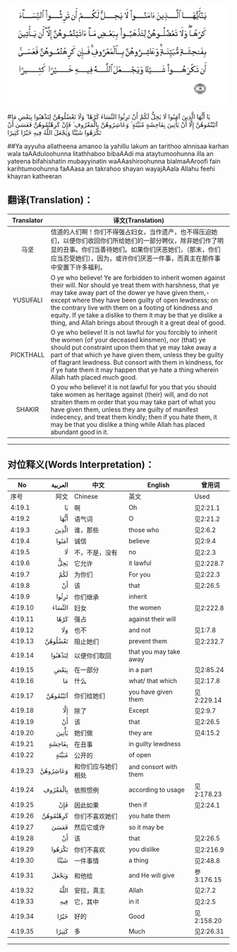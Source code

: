 ![004:019](images/004_019.gif)

#يَا أَيُّهَا الَّذِينَ آمَنُوا لَا يَحِلُّ لَكُمْ أَنْ تَرِثُوا النِّسَاءَ كَرْهًا ۖ وَلَا تَعْضُلُوهُنَّ لِتَذْهَبُوا بِبَعْضِ مَا آتَيْتُمُوهُنَّ إِلَّا أَنْ يَأْتِينَ بِفَاحِشَةٍ مُبَيِّنَةٍ ۚ وَعَاشِرُوهُنَّ بِالْمَعْرُوفِ ۚ فَإِنْ كَرِهْتُمُوهُنَّ فَعَسَىٰ أَنْ تَكْرَهُوا شَيْئًا وَيَجْعَلَ اللَّهُ فِيهِ خَيْرًا كَثِيرًا 

##Ya ayyuha allatheena amanoo la yahillu lakum an tarithoo alnnisaa karhan wala taAAduloohunna litathhaboo bibaAAdi ma ataytumoohunna illa an yateena bifahishatin mubayyinatin waAAashiroohunna bialmaAAroofi fain karihtumoohunna faAAasa an takrahoo shayan wayajAAala Allahu feehi khayran katheeran 

## 翻译(Translation)：

| Translator | 译文(Translation)                                            |
| :--------: | ------------------------------------------------------------ |
|    马坚    | 信道的人们啊！你们不得强占妇女，当作遗产，也不得压迫她们，以便你们收回你们所给她们的一部分聘仪，除非她们作了明显的丑事。你们当善待她们。如果你们厌恶她们，（那末，你们应当忍受她们），因为，或许你们厌恶一件事，而真主在那件事中安置下许多福利。 |
|  YUSUFALI  | O ye who believe! Ye are forbidden to inherit women against their will. Nor should ye treat them with harshness, that ye may take away part of the dower ye have given them,-except where they have been guilty of open lewdness; on the contrary live with them on a footing of kindness and equity. If ye take a dislike to them it may be that ye dislike a thing, and Allah brings about through it a great deal of good. |
| PICKTHALL  | O ye who believe! It is not lawful for you forcibly to inherit the women (of your deceased kinsmen), nor (that) ye should put constraint upon them that ye may take away a part of that which ye have given them, unless they be guilty of flagrant lewdness. But consort with them in kindness, for if ye hate them it may happen that ye hate a thing wherein Allah hath placed much good. |
|   SHAKIR   | O you who believe! it is not lawful for you that you should take women as heritage against (their) will, and do not straiten them m order that you may take part of what you have given them, unless they are guilty of manifest indecency, and treat them kindly; then if you hate them, it may be that you dislike a thing while Allah has placed abundant good in it. |

---

## 对位释义(Words Interpretation)：

| No   | العربية | 中文    | English | 曾用词 |
| ---- | ------: | ------- | ------- | ------ |
| 序号 |    阿文 | Chinese | 英文    | Used   |
| 4:19.1  | يَا       | 啊                 | Oh                     | 见2:21.1   |
| 4:19.2  | أَيُّهَا     | 语气词             | O                      | 见2:21.2   |
| 4:19.3  | الَّذِينَ    | 谁，那些           | those who              | 见2:6.2    |
| 4:19.4  | آمَنُوا    | 诚信               | believe                | 见2:9.4    |
| 4:19.5  | لَا       | 不，不是，没有     | no                     | 见2:2.3    |
| 4:19.6  | يَحِلُّ      | 它允许             | it lawful              | 见2:228.7  |
| 4:19.7  | لَكُمْ      | 为你们             | For you                | 见2:22.3   |
| 4:19.8  | أَنْ       | 该                 | that                   | 见2:26.5   |
| 4:19.9  | تَرِثُوا    | 你们继承           | inherit                |            |
| 4:19.10 | النِّسَاءَ   | 妇女               | the women              | 见2:222.8  |
| 4:19.11 | كَرْهًا     | 强占               | against their will     |            |
| 4:19.12 | وَلَا      | 也不               | and not                | 见1:7.8    |
| 4:19.13 | تَعْضُلُوهُنَّ  | 阻止她们           | prevent them           | 见2:232.7  |
| 4:19.14 | لِتَذْهَبُوا  | 以便你们取回       | that you may take away |            |
| 4:19.15 | بِبَعْضِ     | 在一部分           | in a part              | 见2:85.24  |
| 4:19.16 | مَا       | 什么               | what/ that which       | 见2:17.8   |
| 4:19.17 | آتَيْتُمُوهُنَّ | 你们给她们         | you have given them    | 见2:229.14 |
| 4:19.18 | إِلَّا      | 除了               | Except                 | 见2:9.7    |
| 4:19.19 | أَنْ       | 该                 | that                   | 见2:26.5   |
| 4:19.20 | يَأْتِينَ    | 她们做             | they are               | 见4:15.2   |
| 4:19.21 | بِفَاحِشَةٍ   | 在丑事             | in guilty lewdness     |            |
| 4:19.22 | مُبَيِّنَةٍ    | 公开的             | of open                |            |
| 4:19.23 | وَعَاشِرُوهُنَّ | 和你们应与她们相处 | and consort with them  |            |
| 4:19.24 | بِالْمَعْرُوفِ | 依照惯例           | according to usage     | 见2:178.23 |
| 4:19.25 | فَإِنْ      | 因此如果           | then if                | 见2:24.1   |
| 4:19.26 | كَرِهْتُمُوهُنَّ | 你们不喜欢她们     | you hate them          |            |
| 4:19.27 | فَعَسَىٰ     | 然后它或许         | so it may be           |            |
| 4:19.28 | أَنْ       | 该                 | that                   | 见2:26.5   |
| 4:19.29 | تَكْرَهُوا   | 你们不喜欢         | you dislike            | 见2:216.9  |
| 4:19.30 | شَيْئًا     | 一件事情           | a thing                | 见2:48.8   |
| 4:19.31 | وَيَجْعَلَ    | 和他给             | and He will give       | 参3:176.15 |
| 4:19.32 | اللَّهُ     | 安拉，真主         | Allah                  | 见2:7.2 |
| 4:19.33 | فِيهِ      | 它，其中           | in it                  | 见2:2.5    |
| 4:19.34 | خَيْرًا     | 好的               | Good                   | 见2:158.20 |
| 4:19.35 | كَثِيرًا    | 多                 | Much                   | 见2:26.31  |

---
